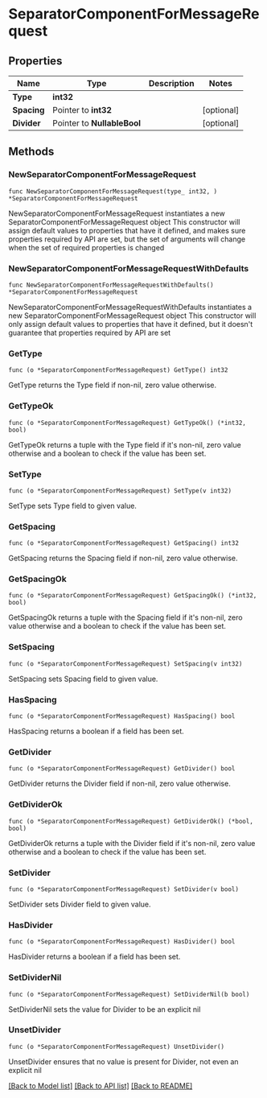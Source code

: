 # SeparatorComponentForMessageRequest

## Properties

Name | Type | Description | Notes
------------ | ------------- | ------------- | -------------
**Type** | **int32** |  | 
**Spacing** | Pointer to **int32** |  | [optional] 
**Divider** | Pointer to **NullableBool** |  | [optional] 

## Methods

### NewSeparatorComponentForMessageRequest

`func NewSeparatorComponentForMessageRequest(type_ int32, ) *SeparatorComponentForMessageRequest`

NewSeparatorComponentForMessageRequest instantiates a new SeparatorComponentForMessageRequest object
This constructor will assign default values to properties that have it defined,
and makes sure properties required by API are set, but the set of arguments
will change when the set of required properties is changed

### NewSeparatorComponentForMessageRequestWithDefaults

`func NewSeparatorComponentForMessageRequestWithDefaults() *SeparatorComponentForMessageRequest`

NewSeparatorComponentForMessageRequestWithDefaults instantiates a new SeparatorComponentForMessageRequest object
This constructor will only assign default values to properties that have it defined,
but it doesn't guarantee that properties required by API are set

### GetType

`func (o *SeparatorComponentForMessageRequest) GetType() int32`

GetType returns the Type field if non-nil, zero value otherwise.

### GetTypeOk

`func (o *SeparatorComponentForMessageRequest) GetTypeOk() (*int32, bool)`

GetTypeOk returns a tuple with the Type field if it's non-nil, zero value otherwise
and a boolean to check if the value has been set.

### SetType

`func (o *SeparatorComponentForMessageRequest) SetType(v int32)`

SetType sets Type field to given value.


### GetSpacing

`func (o *SeparatorComponentForMessageRequest) GetSpacing() int32`

GetSpacing returns the Spacing field if non-nil, zero value otherwise.

### GetSpacingOk

`func (o *SeparatorComponentForMessageRequest) GetSpacingOk() (*int32, bool)`

GetSpacingOk returns a tuple with the Spacing field if it's non-nil, zero value otherwise
and a boolean to check if the value has been set.

### SetSpacing

`func (o *SeparatorComponentForMessageRequest) SetSpacing(v int32)`

SetSpacing sets Spacing field to given value.

### HasSpacing

`func (o *SeparatorComponentForMessageRequest) HasSpacing() bool`

HasSpacing returns a boolean if a field has been set.

### GetDivider

`func (o *SeparatorComponentForMessageRequest) GetDivider() bool`

GetDivider returns the Divider field if non-nil, zero value otherwise.

### GetDividerOk

`func (o *SeparatorComponentForMessageRequest) GetDividerOk() (*bool, bool)`

GetDividerOk returns a tuple with the Divider field if it's non-nil, zero value otherwise
and a boolean to check if the value has been set.

### SetDivider

`func (o *SeparatorComponentForMessageRequest) SetDivider(v bool)`

SetDivider sets Divider field to given value.

### HasDivider

`func (o *SeparatorComponentForMessageRequest) HasDivider() bool`

HasDivider returns a boolean if a field has been set.

### SetDividerNil

`func (o *SeparatorComponentForMessageRequest) SetDividerNil(b bool)`

 SetDividerNil sets the value for Divider to be an explicit nil

### UnsetDivider
`func (o *SeparatorComponentForMessageRequest) UnsetDivider()`

UnsetDivider ensures that no value is present for Divider, not even an explicit nil

[[Back to Model list]](../README.md#documentation-for-models) [[Back to API list]](../README.md#documentation-for-api-endpoints) [[Back to README]](../README.md)


